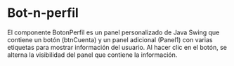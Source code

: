 # Bot-n-perfil
El componente BotonPerfil es un panel personalizado de Java Swing que contiene un botón (btnCuenta) y un panel adicional (Panel1) con varias etiquetas para mostrar información del usuario. Al hacer clic en el botón, se alterna la visibilidad del panel que contiene la información.
